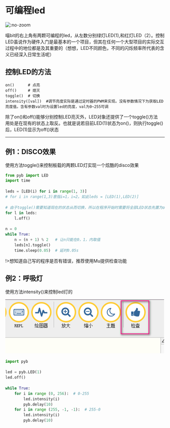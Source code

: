 # 可编程led
  
![](https://s2.ax1x.com/2019/01/29/kQgdW8.png  ':no-zoom')

喵bit的右上角有两颗可编程的led，从左数分别绿灯LED(1),和红灯LED（2）。控制LED虽说作为硬件入门是最基本的一个项目，但其在任何一个大型项目的实际交互过程中的地位都是及其重要的（想想，LED不同颜色，不同的闪烁频率所代表的含义已经深入日常生活呢）

## 控制LED的方法
    
    on()      # 点亮
    off()     # 熄灭 
    toggle()  # 切换
	intensity([val])  #调节亮度实际是通过定时器的PWM来实现。没有参数情况下为获取LED亮度值。含有参数val时为设置led的亮度，val为0~255可调

除了on()和off()能够分别控制LED亮灭外，LED对象还提供了一个toggle()方法  
用处是在现有的状态上取反。也就是说若目前LED(1)状态为on()，则执行toggle()后，LED(1)显示为off()状态

---
## 例1：DISCO效果

使用方法toggle()来控制板载的两颗LED灯实现一个炫酷的disco效果

```python
from pyb import LED 
import time

leds = [LED(i) for i in range(1, 3)]   
# for i in range(1,3)意指i=1，i=2。如此leds = [LED(1),LED(2)]

# 由于toggle()需要知道现在的状态从而切换，所以在程序开始时需要将全部LED状态先置为off()
for l in leds: 
	l.off()
	
n = 0
while True:
	n = (n + 1) % 2   # 让n只能在0，1，内取值
	leds[n].toggle()    
	time.sleep(0.05)  # 延时0.05s
```  

!>想知道自己写的程序是否有错误，推荐使用Mu提供检查功能


## 例2：呼吸灯

使用方法intensity()来控制led灯的

![](./image/led_02.png)  


```python
import pyb

led = pyb.LED(1)
led.off()

while True:
    for i in range (0, 256):  # 0-255
        led.intensity(i)
        pyb.delay(10)
    for i in range (255, -1, -1):  # 255-0
        led.intensity(i)
        pyb.delay(10)
```